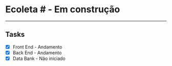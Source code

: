 # Ecoleta # - Em construção
---
## Tasks ##
- [x] Front End - Andamento
- [x] Back End - Andamento
- [x] Data Bank - Não iniciado
